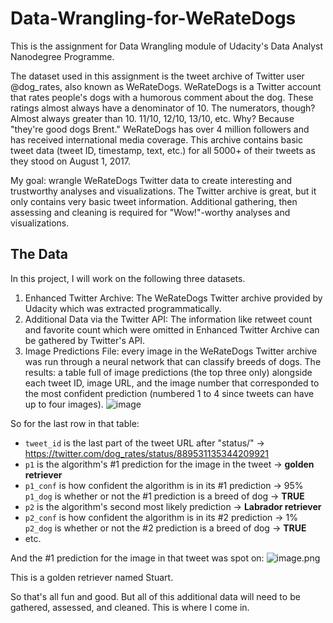 # Data-Wrangling-for-WeRateDogs
This is the assignment for Data Wrangling module of Udacity's Data Analyst Nanodegree Programme.

The dataset used in this assignment is the tweet archive of Twitter user @dog_rates, also known as WeRateDogs. WeRateDogs is a Twitter account that rates people's dogs with a humorous comment about the dog. These ratings almost always have a denominator of 10. The numerators, though? Almost always greater than 10. 11/10, 12/10, 13/10, etc. Why? Because "they're good dogs Brent." WeRateDogs has over 4 million followers and has received international media coverage. This archive contains basic tweet data (tweet ID, timestamp, text, etc.) for all 5000+ of their tweets as they stood on August 1, 2017.

My goal: wrangle WeRateDogs Twitter data to create interesting and trustworthy analyses and visualizations. The Twitter archive is great, but it only contains very basic tweet information. Additional gathering, then assessing and cleaning is required for "Wow!"-worthy analyses and visualizations.

## The Data
In this project, I will work on the following three datasets.
1. Enhanced Twitter Archive: The WeRateDogs Twitter archive provided by Udacity which was extracted programmatically.
2. Additional Data via the Twitter API: The information like retweet count and favorite count which were omitted in Enhanced Twitter Archive can be gathered by Twitter's API.
3. Image Predictions File: every image in the WeRateDogs Twitter archive was run through a neural network that can classify breeds of dogs. The results: a table full of image predictions (the top three only) alongside each tweet ID, image URL, and the image number that corresponded to the most confident prediction (numbered 1 to 4 since tweets can have up to four images).
![image](https://user-images.githubusercontent.com/72946315/218456687-954f56e9-4a2e-47dd-a8a6-cae0c5b738bc.png)

So for the last row in that table:

- `tweet_id` is the last part of the tweet URL after "status/" → https://twitter.com/dog_rates/status/889531135344209921
- `p1` is the algorithm's #1 prediction for the image in the tweet → **golden retriever**
- `p1_conf` is how confident the algorithm is in its #1 prediction → 95%
`p1_dog` is whether or not the #1 prediction is a breed of dog → **TRUE**
- `p2` is the algorithm's second most likely prediction → **Labrador retriever**
- `p2_conf` is how confident the algorithm is in its #2 prediction → 1%
`p2_dog` is whether or not the #2 prediction is a breed of dog → **TRUE**
- etc.

And the #1 prediction for the image in that tweet was spot on:
![image.png](attachment:image.png)

This is a golden retriever named Stuart.

So that's all fun and good. But all of this additional data will need to be gathered, assessed, and cleaned. This is where I come in.
